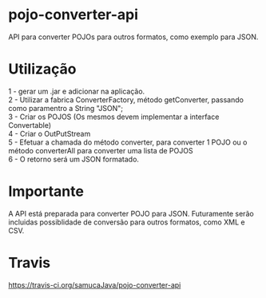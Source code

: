# pojo-converter-api
API para converter POJOs para outros formatos, como exemplo para JSON.


# Utilização
1 - gerar um .jar e adicionar na aplicação.<br>
2 - Utilizar a fabrica ConverterFactory, método getConverter, passando como paramentro a String "JSON";<br>
3 - Criar os POJOS (Os mesmos devem implementar a interface Convertable)<br>
4 - Criar o OutPutStream<br>
5 - Efetuar a chamada do método converter, para converter 1 POJO ou o método converterAll para converter uma lista de POJOS<br>
6 - O retorno será um JSON formatado.<br>

# Importante
A API está preparada para converter POJO para JSON. Futuramente serão incluidas possiblidade de conversão para outros formatos, como XML e CSV.

# Travis
https://travis-ci.org/samucaJava/pojo-converter-api

